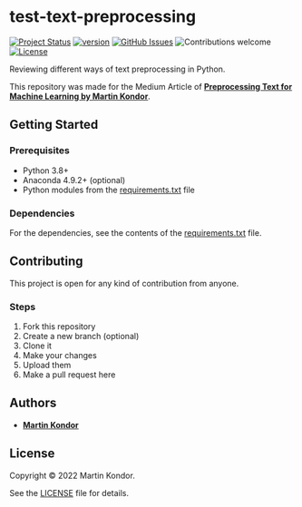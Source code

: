 # test-text-preprocessing

[![Project Status](https://img.shields.io/badge/status-active-brightgreen.svg)](https://github.com/MartinKondor/test-text-preprocessing/)
[![version](https://img.shields.io/badge/version-v1.0-brightgreen.svg)](https://github.com/MartinKondor/test-text-preprocessing)
[![GitHub Issues](https://img.shields.io/github/issues/MartinKondor/test-text-preprocessing.svg)](https://github.com/MartinKondor/test-text-preprocessing/issues)
![Contributions welcome](https://img.shields.io/badge/contributions-welcome-brightgreen.svg)
[![License](https://img.shields.io/badge/license-MIT-brightgreen.svg)](https://opensource.org/licenses/MIT)

Reviewing different ways of text preprocessing in Python.

This repository was made for the Medium Article of **[Preprocessing Text for Machine Learning by Martin Kondor](https://medium.com/@martinkondor/preprocessing-text-for-machine-learning-ee3c47f1db71)**.

## Getting Started

### Prerequisites

* Python 3.8+
* Anaconda 4.9.2+ (optional)
* Python modules from the [requirements.txt](./requirements.txt) file

### Dependencies

For the dependencies, see the contents of the [requirements.txt](./requirements.txt) file.

## Contributing

This project is open for any kind of contribution from anyone.

### Steps

1. Fork this repository
2. Create a new branch (optional)
3. Clone it
4. Make your changes
5. Upload them
6. Make a pull request here

## Authors

* **[Martin Kondor](https://github.com/MartinKondor)**

## License 

Copyright &copy; 2022 Martin Kondor.

See the [LICENSE](./LICENSE) file for details.
